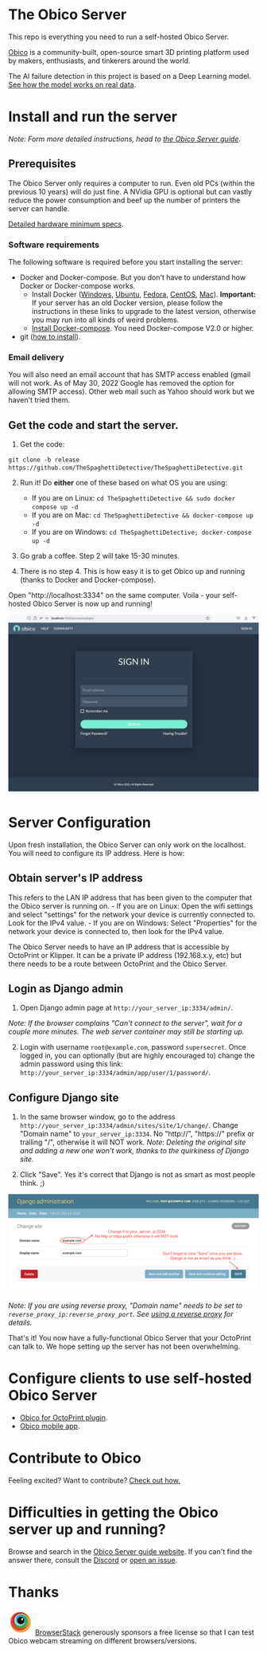 # The Obico Server

This repo is everything you need to run a self-hosted Obico Server.

[Obico](https://www.obico.io) is a community-built, open-source smart 3D printing platform used by makers, enthusiasts, and tinkerers around the world.

The AI failure detection in this project is based on a Deep Learning model. [See how the model works on real data](https://app.obico.io/ent_pub/publictimelapses/).

# Install and run the server

*Note: Form more detailed instructions, head to [the Obico Server guide](https://www.obico.io/docs/server-guides/).*

## Prerequisites

The Obico Server only requires a computer to run. Even old PCs (within the previous 10 years) will do just fine. A NVidia GPU is optional but can vastly reduce the power consumption and beef up the number of printers the server can handle.

[Detailed hardware minimum specs](https://www.obico.io/docs/server-guides/hardware-requirements/).

### Software requirements

The following software is required before you start installing the server:

- Docker and Docker-compose. But you don't have to understand how Docker or Docker-compose works.
    - Install Docker ([Windows](https://docs.docker.com/docker-for-windows/install/), [Ubuntu](https://docs.docker.com/install/linux/docker-ce/ubuntu/), [Fedora](https://docs.docker.com/engine/install/fedora/), [CentOS](https://docs.docker.com/engine/install/centos/), [Mac](https://docs.docker.com/docker-for-mac/install/)). **Important:** If your server has an old Docker version, please follow the instructions in these links to upgrade to the latest version, otherwise you may run into all kinds of weird problems.
    - [Install Docker-compose](https://docs.docker.com/compose/install/). You need Docker-compose V2.0 or higher.
- git ([how to install](https://git-scm.com/downloads)).

### Email delivery

You will also need an email account that has SMTP access enabled (gmail will not work. As of May 30, 2022 Google has removed the option for allowing SMTP access). Other web mail such as Yahoo should work but we haven't tried them.

## Get the code and start the server.

1. Get the code:

```
git clone -b release https://github.com/TheSpaghettiDetective/TheSpaghettiDetective.git
```

2. Run it! Do **either** one of these based on what OS you are using:
    - If you are on Linux: `cd TheSpaghettiDetective && sudo docker compose up -d`
    - If you are on Mac: `cd TheSpaghettiDetective && docker-compose up -d`
    - If you are on Windows: `cd TheSpaghettiDetective; docker-compose up -d`

3. Go grab a coffee. Step 2 will take 15-30 minutes.

4. There is no step 4. This is how easy it is to get Obico up and running (thanks to Docker and Docker-compose).

Open "http://localhost:3334" on the same computer. Voila - your self-hosted Obico Server is now up and running!

![Login page](website/static/img/server-guides/login-page.png)

# Server Configuration

Upon fresh installation, the Obico Server can only work on the localhost. You will need to configure its IP address. Here is how:

## Obtain server's IP address

This refers to the LAN IP address that has been given to the computer that the Obico server is running on. 
    - If you are on Linux: Open the wifi settings and select "settings" for the network your device is currently connected to. Look for the IPv4 value. 
    - If you are on Windows: Select "Properties" for the network your device is connected to, then look for the IPv4 value.

The Obico Server needs to have an IP address that is accessible by OctoPrint or Klipper. It can be a private IP address (192.168.x.y, etc) but there needs to be a route between OctoPrint and the Obico Server.

## Login as Django admin

1. Open Django admin page at `http://your_server_ip:3334/admin/`.

*Note: If the browser complains "Can't connect to the server", wait for a couple more minutes. The web server container may still be starting up.*

2. Login with username `root@example.com`, password `supersecret`. Once logged in, you can optionally (but are highly encouraged to) change the admin password using this link: `http://your_server_ip:3334/admin/app/user/1/password/`.

## Configure Django site

1. In the same browser window, go to the address `http://your_server_ip:3334/admin/sites/site/1/change/`. Change "Domain name" to `your_server_ip:3334`. No "http://", "https://" prefix or trailing "/", otherwise it will NOT work. *Note: Deleting the original site and adding a new one won't work, thanks to the quirkiness of Django site.*

2. Click "Save". Yes it's correct that Django is not as smart as most people think. ;)

![Site configuration](website/static/img/server-guides/site_config.png)

*Note: If you are using reverse proxy, "Domain name" needs to be set to `reverse_proxy_ip:reverse_proxy_port`. See [using a reverse proxy](advanced/reverse-proxy.md) for details.*

That's it! You now have a fully-functional Obico Server that your OctoPrint can talk to. We hope setting up the server has not been overwhelming.

# Configure clients to use self-hosted Obico Server

- [Obico for OctoPrint plugin](https://www.obico.io/docs/server-guides/configure-octoprint-plugin/).
- [Obico mobile app](https://www.obico.io/docs/server-guides/configure-mobile-app).

# Contribute to Obico

Feeling excited? Want to contribute? [Check out how.](https://www.obico.io/docs/developer-guides/contribute/)

# Difficulties in getting the Obico server up and running?

Browse and search in the [Obico Server guide website](https://www.obico.io/docs/server-guides/). If you can't find the answer there, consult the [Discord](https://obico.io/discord) or [open an issue](https://github.com/TheSpaghettiDetective/obico-server/issues/new).

# Thanks
![BrowserStack](docs/img/readme/browserstack.png "BrowserStack") [BrowserStack](https://www.browserstack.com/) generously sponsors a free license so that I can test Obico webcam streaming on different browsers/versions.
